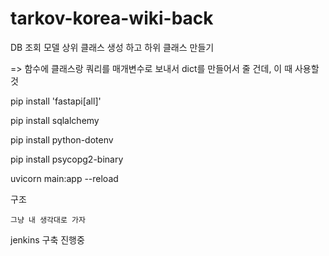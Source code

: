 # tarkov-korea-wiki-back

DB 조회 모델 상위 클래스 생성 하고 하위 클래스 만들기 

=> 함수에 클래스랑 쿼리를 매개변수로 보내서 dict를 만들어서 줄 건데, 이 때 사용할 것 

pip install 'fastapi[all]'

pip install sqlalchemy

pip install python-dotenv

pip install psycopg2-binary

uvicorn main:app --reload

구조
```
그냥 내 생각대로 가자
```

jenkins 구축 진행중